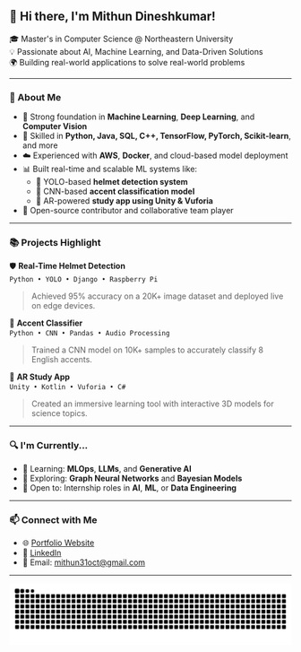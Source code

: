 ## 👋 Hi there, I'm Mithun Dineshkumar!

🎓 Master's in Computer Science @ Northeastern University  
💡 Passionate about AI, Machine Learning, and Data-Driven Solutions  
🌍 Building real-world applications to solve real-world problems  

---

### 🚀 About Me

- 🧠 Strong foundation in **Machine Learning**, **Deep Learning**, and **Computer Vision**
- 🔧 Skilled in **Python, Java, SQL, C++, TensorFlow, PyTorch, Scikit-learn**, and more
- ☁️ Experienced with **AWS**, **Docker**, and cloud-based model deployment
- 📊 Built real-time and scalable ML systems like:
  - 🎯 YOLO-based **helmet detection system**
  - 🧠 CNN-based **accent classification model**
  - 📱 AR-powered **study app using Unity & Vuforia**
- 🔗 Open-source contributor and collaborative team player

---

### 📚 Projects Highlight

🛡️ **Real-Time Helmet Detection**  
`Python • YOLO • Django • Raspberry Pi`  
> Achieved 95% accuracy on a 20K+ image dataset and deployed live on edge devices.

🧠 **Accent Classifier**  
`Python • CNN • Pandas • Audio Processing`  
> Trained a CNN model on 10K+ samples to accurately classify 8 English accents.

🧪 **AR Study App**  
`Unity • Kotlin • Vuforia • C#`  
> Created an immersive learning tool with interactive 3D models for science topics.

---

### 🔍 I'm Currently...

- 🌱 Learning: **MLOps**, **LLMs**, and **Generative AI**
- 🧩 Exploring: **Graph Neural Networks** and **Bayesian Models**
- 🤝 Open to: Internship roles in **AI**, **ML**, or **Data Engineering**

---

### 📫 Connect with Me

- 🌐 [Portfolio Website](https://www.mithundineshkumar.com)
- 💼 [LinkedIn](https://www.linkedin.com/in/mithun-dineshkumar-158119203/)
- 💬 Email: mithun31oct@gmail.com

---

![Snake Animation](https://github.com/Mithun3110/Mithun3110/blob/output/github-snake-dark.svg)
